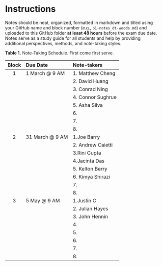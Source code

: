 # Instructions 
Notes should be neat, organized, formatted in markdown and titled using your GitHub name and block number (e.g., `b1-notes_dt-woods.md`) and uploaded to this GitHub folder **at least 48 hours** before the exam due date.
Notes serve as a study guide for all students and help by providing additional perspectives, methods, and note-taking styles.

__Table 1.__ Note-Taking Schedule. First come first serve.

| Block | Due Date        | Note-takers |
| :---: | :-------------- | :---------  |
| 1     | 1 March @ 9 AM  | 1. Matthew Cheng      |
|       |                 | 2. David Huang        |
|       |                 | 3. Conrad Ning        |
|       |                 | 4. Connor Sughrue     |
|       |                 | 5. Asha Silva         |
|       |                 | 6.          |
|       |                 | 7.          |
|       |                 | 8.          |
| 2     | 31 March @ 9 AM | 1.Joe Barry           |
|       |                 | 2. Andrew Caietti     |
|       |                 | 3.Rini Gupta          |
|       |                 | 4.Jacinta Das         |
|       |                 | 5. Kelton Berry       |
|       |                 | 6. Kimya Shirazi      |
|       |                 | 7.          |
|       |                 | 8.          |
| 3     | 5 May @ 9 AM    | 1.Justin C  |
|       |                 | 2. Julian Hayes|
|       |                 | 3. John Hennin         |
|       |                 | 4.          |
|       |                 | 5.          |
|       |                 | 6.          |
|       |                 | 7.          |
|       |                 | 8.          |
